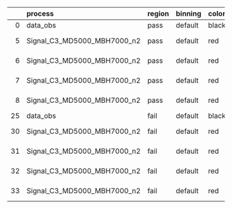 |    | process                     | region   | binning   | color   | process_type   |   scale | variation   | source_filename                                                      | source_histname    | alias                       | title     |   combine_idx |     lnN |   shapes | syst_type   | direction   | variation_alias   |
|---:|:----------------------------|:---------|:----------|:--------|:---------------|--------:|:------------|:---------------------------------------------------------------------|:-------------------|:----------------------------|:----------|--------------:|--------:|---------:|:------------|:------------|:------------------|
|  0 | data_obs                    | pass     | default   | black   | DATA           |       1 | nominal     | ./histograms_for_2DAlphabet_v18//BH_Data.root                        | hpass              | Data                        | Data      |           nan | nan     |      nan | nan         | nan         | nan               |
|  5 | Signal_C3_MD5000_MBH7000_n2 | pass     | default   | red     | SIGNAL         |       1 | lumi        | ./histograms_for_2DAlphabet_v18//BH_Signal_C3_MD5000_MBH7000_n2.root | hpass              | Signal_C3_MD5000_MBH7000_n2 | BH signal |           nan |   1.016 |      nan | lnN         | nan         | nan               |
|  6 | Signal_C3_MD5000_MBH7000_n2 | pass     | default   | red     | SIGNAL         |       1 | SVM         | ./histograms_for_2DAlphabet_v18//BH_Signal_C3_MD5000_MBH7000_n2.root | hpass_SVMsyst_up   | Signal_C3_MD5000_MBH7000_n2 | BH signal |           nan | nan     |        1 | shapes      | Up          | SVMsyst           |
|  7 | Signal_C3_MD5000_MBH7000_n2 | pass     | default   | red     | SIGNAL         |       1 | SVM         | ./histograms_for_2DAlphabet_v18//BH_Signal_C3_MD5000_MBH7000_n2.root | hpass_SVMsyst_down | Signal_C3_MD5000_MBH7000_n2 | BH signal |           nan | nan     |        1 | shapes      | Down        | SVMsyst           |
|  8 | Signal_C3_MD5000_MBH7000_n2 | pass     | default   | red     | SIGNAL         |       1 | nominal     | ./histograms_for_2DAlphabet_v18//BH_Signal_C3_MD5000_MBH7000_n2.root | hpass              | Signal_C3_MD5000_MBH7000_n2 | BH signal |           nan | nan     |      nan | nan         | nan         | nan               |
| 25 | data_obs                    | fail     | default   | black   | DATA           |       1 | nominal     | ./histograms_for_2DAlphabet_v18//BH_Data.root                        | hfail              | Data                        | Data      |           nan | nan     |      nan | nan         | nan         | nan               |
| 30 | Signal_C3_MD5000_MBH7000_n2 | fail     | default   | red     | SIGNAL         |       1 | lumi        | ./histograms_for_2DAlphabet_v18//BH_Signal_C3_MD5000_MBH7000_n2.root | hfail              | Signal_C3_MD5000_MBH7000_n2 | BH signal |           nan |   1.016 |      nan | lnN         | nan         | nan               |
| 31 | Signal_C3_MD5000_MBH7000_n2 | fail     | default   | red     | SIGNAL         |       1 | SVM         | ./histograms_for_2DAlphabet_v18//BH_Signal_C3_MD5000_MBH7000_n2.root | hfail_SVMsyst_up   | Signal_C3_MD5000_MBH7000_n2 | BH signal |           nan | nan     |        1 | shapes      | Up          | SVMsyst           |
| 32 | Signal_C3_MD5000_MBH7000_n2 | fail     | default   | red     | SIGNAL         |       1 | SVM         | ./histograms_for_2DAlphabet_v18//BH_Signal_C3_MD5000_MBH7000_n2.root | hfail_SVMsyst_down | Signal_C3_MD5000_MBH7000_n2 | BH signal |           nan | nan     |        1 | shapes      | Down        | SVMsyst           |
| 33 | Signal_C3_MD5000_MBH7000_n2 | fail     | default   | red     | SIGNAL         |       1 | nominal     | ./histograms_for_2DAlphabet_v18//BH_Signal_C3_MD5000_MBH7000_n2.root | hfail              | Signal_C3_MD5000_MBH7000_n2 | BH signal |           nan | nan     |      nan | nan         | nan         | nan               |